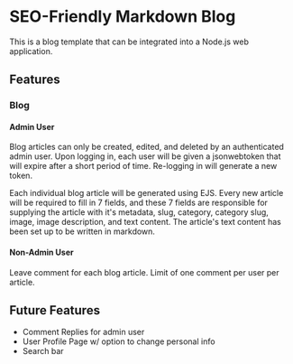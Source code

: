 # SEO-Friendly Markdown Blog

This is a blog template that can be integrated into a Node.js web application. 

## Features

### Blog

#### Admin User

Blog articles can only be created, edited, and deleted by an authenticated admin user. Upon logging in, each user will be given a jsonwebtoken that will expire after a short period of time. Re-logging in will generate a new token.

Each individual blog article will be generated using EJS. Every new article will be required to fill in 7 fields, and these 7 fields are responsible for supplying the article with it's metadata, slug, category, category slug, image, image description, and text content. The article's text content has been set up to be written in markdown.

#### Non-Admin User

Leave comment for each blog article. Limit of one comment per user per article.

## Future Features
  
  - Comment Replies for admin user
  - User Profile Page w/ option to change personal info
  - Search bar
